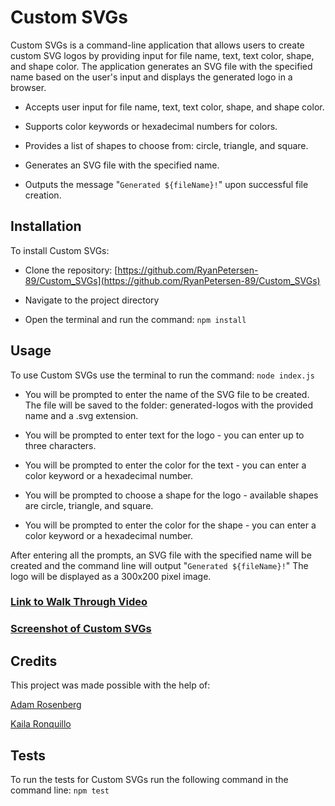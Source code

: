 # Custom SVGs

Custom SVGs is a command-line application that allows users to create custom SVG logos by providing input for file name, text, text color, shape, and shape color. The application generates an SVG file with the specified name based on the user's input and displays the generated logo in a browser.

- Accepts user input for file name, text, text color, shape, and shape color.

- Supports color keywords or hexadecimal numbers for colors.

- Provides a list of shapes to choose from: circle, triangle, and square.

- Generates an SVG file with the specified name.

- Outputs the message "`Generated ${fileName}!`" upon successful file creation.

## Installation

To install Custom SVGs:

- Clone the repository: [https://github.com/RyanPetersen-89/Custom_SVGs](https://github.com/RyanPetersen-89/Custom_SVGs)

- Navigate to the project directory

- Open the terminal and run the command: `npm install`

## Usage

To use Custom SVGs use the terminal to run the command: `node index.js`

- You will be prompted to enter the name of the SVG file to be created. The file will be saved to the folder: generated-logos with the provided name and a .svg extension.

- You will be prompted to enter text for the logo - you can enter up to three characters.

- You will be prompted to enter the color for the text - you can enter a color keyword or a hexadecimal number.

- You will be prompted to choose a shape for the logo - available shapes are circle, triangle, and square.

- You will be prompted to enter the color for the shape - you can enter a color keyword or a hexadecimal number.

After entering all the prompts, an SVG file with the specified name will be created and the command line will output "`Generated ${fileName}!`" The logo will be displayed as a 300x200 pixel image.

### [Link to Walk Through Video](https://app.screencastify.com/v3/watch/k2uxMqlP3ociF4SAKyI4)

### [Screenshot of Custom SVGs](./lib/assets/Custom_SVGs_Screenshot.png)

## Credits

This project was made possible with the help of:

[Adam Rosenberg](https://github.com/AcoderRose)

[Kaila Ronquillo](https://github.com/girlnotfound)


## Tests

To run the tests for Custom SVGs run the following command in the command line: `npm test`